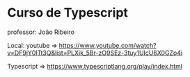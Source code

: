 # Curso de Typescript 
 
 professor: João Ribeiro
 
 Local: youtube => https://www.youtube.com/watch?v=DF9jY0ITt3Q&list=PLXik_5Br-zO9SEz-3tuy1UIcU6X0GZo4i
 
 Typescript => https://www.typescriptlang.org/play/index.html